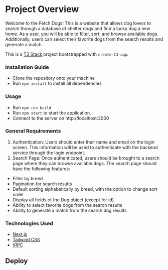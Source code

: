 # Project Overview

Welcome to the Fetch Dogs! This is a website that allows dog lovers to search through a database of shelter dogs and find a lucky dog a new home. As a user, you will be able to filter, sort, and browse available dogs. Additionally, users can select their favorite dogs from the search results and generate a match.

This is a [T3 Stack](https://create.t3.gg/) project bootstrapped with `create-t3-app`.

### Installation Guide

- Clone the repository onto your machine
- Run `npm install` to install all dependencies

### Usage
- Run `npm run build`
- Run `npm start` to start the application.
- Connect to the server on http://localhost:3000

### General Requirements

1) Authentication: Users should enter their name and email on the login screen. This information will be used to authenticate with the backend service through the login endpoint.
2) Search Page: Once authenticated, users should be brought to a search page where they can browse available dogs. The search page should have the following features:

  * Filter by breed
  * Pagination for search results
  * Default sorting alphabetically by breed, with the option to change sort order
  * Display all fields of the Dog object (except for id)
  * Ability to select favorite dogs from the search results
  * Ability to generate a match from the search dog results

### Technologies Used

- [Next.js](https://nextjs.org)
- [Tailwind CSS](https://tailwindcss.com)
- [tRPC](https://trpc.io)

## Deploy
